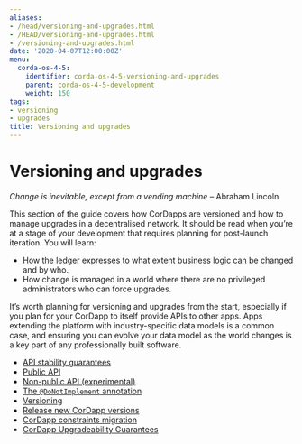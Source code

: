 ```yaml
---
aliases:
- /head/versioning-and-upgrades.html
- /HEAD/versioning-and-upgrades.html
- /versioning-and-upgrades.html
date: '2020-04-07T12:00:00Z'
menu:
  corda-os-4-5:
    identifier: corda-os-4-5-versioning-and-upgrades
    parent: corda-os-4-5-development
    weight: 150
tags:
- versioning
- upgrades
title: Versioning and upgrades
---
```



# Versioning and upgrades


*Change is inevitable, except from a vending machine*
– Abraham Lincoln


This section of the guide covers how CorDapps are versioned and how to manage upgrades in a decentralised network. It should be read when
you’re at a stage of your development that requires planning for post-launch iteration. You will learn:


* How the ledger expresses to what extent business logic can be changed and by who.
* How change is managed in a world where there are no privileged administrators who can force upgrades.

It’s worth planning for versioning and upgrades from the start, especially if you plan for your CorDapp to itself provide APIs to other
apps. Apps extending the platform with industry-specific data models is a common case, and ensuring you can evolve your data model as
the world changes is a key part of any professionally built software.



* [API stability guarantees](api-stability-guarantees.md)
* [Public API](api-stability-guarantees.html#public-api)
* [Non-public API (experimental)](api-stability-guarantees.html#non-public-api-experimental)
* [The `@DoNotImplement` annotation](api-stability-guarantees.html#the-donotimplement-annotation)
* [Versioning](versioning.md)
* [Release new CorDapp versions](upgrading-cordapps.md)
* [CorDapp constraints migration](cordapp-constraint-migration.md)
* [CorDapp Upgradeability Guarantees](cordapp-upgradeability.md)



